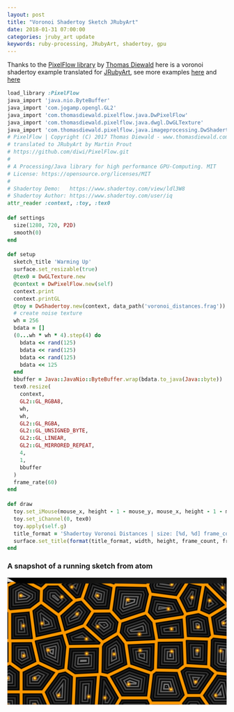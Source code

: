 ```yaml
---
layout: post
title: "Voronoi Shadertoy Sketch JRubyArt"
date: 2018-01-31 07:00:00
categories: jruby_art update
keywords: ruby-processing, JRubyArt, shadertoy, gpu
---
```

Thanks to the [PixelFlow library][pixgit] by [Thomas Diewald][diewald] here is a voronoi shadertoy example translated for [JRubyArt][jruby_art],  see more examples [here][jra] and [here][pro]

```ruby
load_library :PixelFlow
java_import 'java.nio.ByteBuffer'
java_import 'com.jogamp.opengl.GL2'
java_import 'com.thomasdiewald.pixelflow.java.DwPixelFlow'
java_import 'com.thomasdiewald.pixelflow.java.dwgl.DwGLTexture'
java_import 'com.thomasdiewald.pixelflow.java.imageprocessing.DwShadertoy'
# PixelFlow | Copyright (C) 2017 Thomas Diewald - www.thomasdiewald.com
# translated to JRubyArt by Martin Prout
# https://github.com/diwi/PixelFlow.git
#
# A Processing/Java library for high performance GPU-Computing. MIT
# License: https://opensource.org/licenses/MIT
#
# Shadertoy Demo:   https://www.shadertoy.com/view/ldl3W8
# Shadertoy Author: https://www.shadertoy.com/user/iq
attr_reader :context, :toy, :tex0

def settings
  size(1280, 720, P2D)
  smooth(0)
end

def setup
  sketch_title 'Warming Up'
  surface.set_resizable(true)
  @tex0 = DwGLTexture.new
  @context = DwPixelFlow.new(self)
  context.print
  context.printGL
  @toy = DwShadertoy.new(context, data_path('voronoi_distances.frag'))
  # create noise texture
  wh = 256
  bdata = []
  (0...wh * wh * 4).step(4) do
    bdata << rand(125)
    bdata << rand(125)
    bdata << rand(125)
    bdata << 125
  end
  bbuffer = Java::JavaNio::ByteBuffer.wrap(bdata.to_java(Java::byte))
  tex0.resize(
    context,
    GL2::GL_RGBA8,
    wh,
    wh,
    GL2::GL_RGBA,
    GL2::GL_UNSIGNED_BYTE,
    GL2::GL_LINEAR,
    GL2::GL_MIRRORED_REPEAT,
    4,
    1,
    bbuffer
  )
  frame_rate(60)
end

def draw
  toy.set_iMouse(mouse_x, height - 1 - mouse_y, mouse_x, height - 1 - mouse_y)
  toy.set_iChannel(0, tex0)
  toy.apply(self.g)
  title_format = 'Shadertoy Voronoi Distances | size: [%d, %d] frame_count: %d fps: %6.2f'
  surface.set_title(format(title_format, width, height, frame_count, frame_rate))
end


```

### A snapshot of a running sketch from atom

<img src="/assets/voronoi_distance.png" />

[pixgit]:https://github.com/diwi/PixelFlow
[diewald]:http://thomasdiewald.com/blog/
[jruby_art]:https://ruby-processing.github.io/JRubyArt/
[jra]:https://github.com/ruby-processing/JRubyArt-examples/tree/master/external_library/java/PixelFlow
[propane]:https://ruby-processing.github.io/propane/
[pro]:https://github.com/ruby-processing/propane-examples/tree/master/external_library/java/pixel_flow
